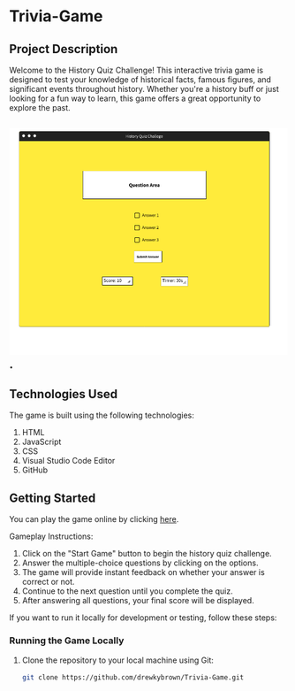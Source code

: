 # Trivia-Game

## Project Description

Welcome to the History Quiz Challenge! This interactive trivia game is designed to test your knowledge of historical facts, famous figures, and significant events throughout history. Whether you're a history buff or just looking for a fun way to learn, this game offers a great opportunity to explore the past.

## ![Wireframe Screenshot](https://github.com/drewkybrown/Trivia-Game/blob/main/Trivia%20Wireframe.png?raw=true).

## Technologies Used

The game is built using the following technologies:

1. HTML
2. JavaScript
3. CSS
4. Visual Studio Code Editor
5. GitHub

## Getting Started

You can play the game online by clicking [here](https://drewkybrown.github.io/Trivia-Game/).

Gameplay Instructions:

1. Click on the "Start Game" button to begin the history quiz challenge.
2. Answer the multiple-choice questions by clicking on the options.
3. The game will provide instant feedback on whether your answer is correct or not.
4. Continue to the next question until you complete the quiz.
5. After answering all questions, your final score will be displayed.

If you want to run it locally for development or testing, follow these steps:

### Running the Game Locally

1. Clone the repository to your local machine using Git:

   ```bash
   git clone https://github.com/drewkybrown/Trivia-Game.git
   ```
